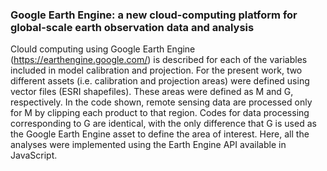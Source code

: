 ### Google Earth Engine: a new cloud-computing platform for global-scale earth observation data and analysis  

Clould computing using Google Earth Engine (https://earthengine.google.com/) is described for each of the variables included in model calibration and projection.
For the present work, two different assets (i.e. calibration and projection areas) were defined using vector files (ESRI shapefiles). These areas were defined as M and G, respectively. In the code shown, remote sensing data are processed only for M by clipping each product to  that region. Codes for data processing corresponding to G are identical, with the only difference that G is used as the Google Earth Engine asset to define the area of interest.
Here, all the analyses were implemented using the Earth Engine API available in JavaScript. 



